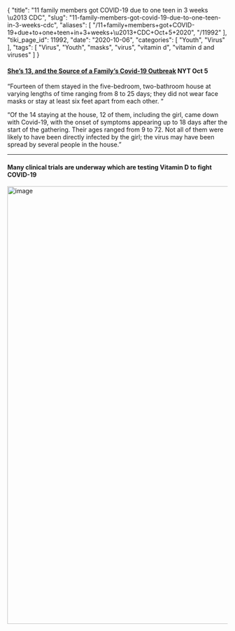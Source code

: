 {
    "title": "11 family members got COVID-19 due to one teen in 3 weeks \u2013 CDC",
    "slug": "11-family-members-got-covid-19-due-to-one-teen-in-3-weeks-cdc",
    "aliases": [
        "/11+family+members+got+COVID-19+due+to+one+teen+in+3+weeks+\u2013+CDC+Oct+5+2020",
        "/11992"
    ],
    "tiki_page_id": 11992,
    "date": "2020-10-06",
    "categories": [
        "Youth",
        "Virus"
    ],
    "tags": [
        "Virus",
        "Youth",
        "masks",
        "virus",
        "vitamin d",
        "vitamin d and viruses"
    ]
}


#### [She’s 13, and the Source of a Family’s Covid-19 Outbreak](https://www.nytimes.com/2020/10/06/health/covid-teenagers-infection.html) NYT Oct 5

“Fourteen of them stayed in the five-bedroom, two-bathroom house at varying lengths of time ranging from 8 to 25 days; they did not wear face masks or stay at least six feet apart from each other. “

“Of the 14 staying at the house, 12 of them, including the girl, came down with Covid-19, with the onset of symptoms appearing up to 18 days after the start of the gathering. Their ages ranged from 9 to 72. Not all of them were likely to have been directly infected by the girl; the virus may have been spread by several people in the house.”

---

#### Many clinical trials are underway which are testing Vitamin D to fight COVID-19

<img src="/attachments/d3.mock.jpg" alt="image" width="1000">